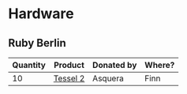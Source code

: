 # Hardware

## Ruby Berlin

| Quantity   | Product                         | Donated by   | Where?  |
|------------|---------------------------------|--------------|---------|
| 10         | [Tessel 2](https://tessel.io/)  |  Asquera     | Finn    |


